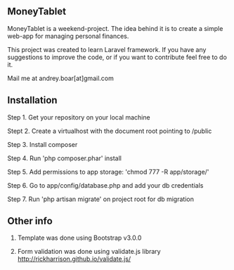## MoneyTablet

MoneyTablet is a weekend-project. The idea behind it is to create a simple web-app for managing personal finances.

This project was created to learn Laravel framework. If you have any suggestions to improve the code, or if you want to contribute feel free to do it.

Mail me at andrey.boar[at]gmail.com

## Installation

Step 1. Get your repository on your local machine

Stept 2. Create a virtualhost with the document root pointing to /public

Step 3. Install composer

Step 4. Run 'php composer.phar' install

Step 5. Add permissions to app storage: 'chmod 777 -R app/storage/'

Step 6. Go to app/config/database.php and add your db credentials

Step 7. Run 'php artisan migrate' on project root for db migration

## Other info

1. Template was done using Bootstrap v3.0.0

2. Form validation was done using validate.js library http://rickharrison.github.io/validate.js/
